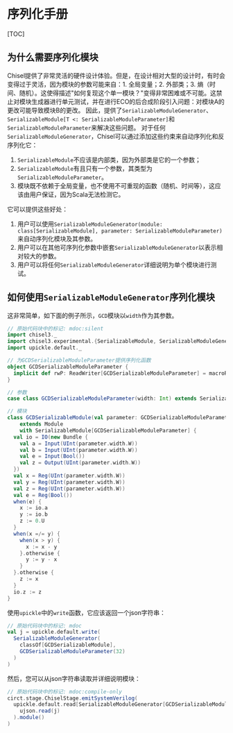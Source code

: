 
# 序列化手册

[TOC]

## 为什么需要序列化模块
Chisel提供了非常灵活的硬件设计体验。但是，在设计相对大型的设计时，有时会变得过于灵活，因为模块的参数可能来自：1. 全局变量；2. 外部类；3. 熵（时间、随机）。这使得描述"如何复现这个单一模块？"变得非常困难或不可能。这禁止对模块生成器进行单元测试，并在进行ECO的后合成阶段引入问题：对模块A的更改可能导致模块B的更改。
因此，提供了`SerializableModuleGenerator`、`SerializableModule[T <: SerializableModuleParameter]`和`SerializableModuleParameter`来解决这些问题。
对于任何`SerializableModuleGenerator`，Chisel可以通过添加这些约束来自动序列化和反序列化它：
1. `SerializableModule`不应该是内部类，因为外部类是它的一个参数；
2. `SerializableModule`有且只有一个参数，其类型为`SerializableModuleParameter`。
3. 模块既不依赖于全局变量，也不使用不可重现的函数（随机、时间等），这应该由用户保证，因为Scala无法检测它。

它可以提供这些好处：
1. 用户可以使用`SerializableModuleGenerator(module: class[SerializableModule], parameter: SerializableModuleParameter)`来自动序列化模块及其参数。
2. 用户可以在其他可序列化参数中嵌套`SerializableModuleGenerator`以表示相对较大的参数。
3. 用户可以将任何`SerializableModuleGenerator`详细说明为单个模块进行测试。


## 如何使用`SerializableModuleGenerator`序列化模块
这非常简单，如下面的例子所示，`GCD`模块以`width`作为其参数。

```scala
// 原始代码块中的标记: mdoc:silent
import chisel3._
import chisel3.experimental.{SerializableModule, SerializableModuleGenerator, SerializableModuleParameter}
import upickle.default._

// 为GCDSerializableModuleParameter提供序列化函数
object GCDSerializableModuleParameter {
  implicit def rwP: ReadWriter[GCDSerializableModuleParameter] = macroRW
}

// 参数
case class GCDSerializableModuleParameter(width: Int) extends SerializableModuleParameter

// 模块
class GCDSerializableModule(val parameter: GCDSerializableModuleParameter)
    extends Module
    with SerializableModule[GCDSerializableModuleParameter] {
  val io = IO(new Bundle {
    val a = Input(UInt(parameter.width.W))
    val b = Input(UInt(parameter.width.W))
    val e = Input(Bool())
    val z = Output(UInt(parameter.width.W))
  })
  val x = Reg(UInt(parameter.width.W))
  val y = Reg(UInt(parameter.width.W))
  val z = Reg(UInt(parameter.width.W))
  val e = Reg(Bool())
  when(e) {
    x := io.a
    y := io.b
    z := 0.U
  }
  when(x =/= y) {
    when(x > y) {
      x := x - y
    }.otherwise {
      y := y - x
    }
  }.otherwise {
    z := x
  }
  io.z := z
}
```

使用`upickle`中的`write`函数，它应该返回一个json字符串：

```scala
// 原始代码块中的标记: mdoc
val j = upickle.default.write(
  SerializableModuleGenerator(
    classOf[GCDSerializableModule],
    GCDSerializableModuleParameter(32)
  )
)
```

然后，您可以从json字符串读取并详细说明模块：

```scala
// 原始代码块中的标记: mdoc:compile-only
circt.stage.ChiselStage.emitSystemVerilog(
  upickle.default.read[SerializableModuleGenerator[GCDSerializableModule, GCDSerializableModuleParameter]](
    ujson.read(j)
  ).module()
)
```
